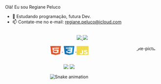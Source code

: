 Olá! Eu sou Regiane Peluco

- 🌱 Estudando programação, futura Dev.
- 📫 Contate-me no e-mail: regiane.peluco@icloud.com
##
<div align="center">
  <a href="https://github.com/Regianepeluco">
  <img height="155em" src="https://github-readme-stats.vercel.app/api?username=Regianepeluco&show_icons=true&theme=dracula&include_all_commits=true&count_private=true"/>
  <img height="155em" src="https://github-readme-stats.vercel.app/api/top-langs/?username=Regianepeluco&layout=compact&langs_count=7&theme=dracula"/>
</div>

  <div align="center"><br>
  <img align="center" alt="Re-HTML" height="30" width="40" src="https://raw.githubusercontent.com/devicons/devicon/master/icons/html5/html5-original.svg">
  <img align="center" alt="Re-CSS" height="30" width="40" src="https://raw.githubusercontent.com/devicons/devicon/master/icons/css3/css3-original.svg">
  <img align="center" alt="Re-Js" height="30" width="40" src="https://raw.githubusercontent.com/devicons/devicon/master/icons/javascript/javascript-plain.svg">
  <img align="right" alt="Re-picture" height="150" style="border-radius:50px;" src="https://share-cdn.picrew.me/shareImg/org/202202/338224_27Rmz2eW.png">
  </div>
 
 ##
 
  <div align="center">
   <a href="https://instagram.com/regianepeluco" target="_blank"><img src="https://img.shields.io/badge/-Instagram-%23E4405F?style=for-the-badge&logo=instagram&logoColor=white" target="_blank"></a>
   <a href="https://www.linkedin.com/in/regiane-peluco-toniate-360349a6a" target="_blank"><img src="https://img.shields.io/badge/-LinkedIn-%230077B5?style=for-the-badge&logo=linkedin&logoColor=white" target="_blank"></a> 
   
 ![Snake animation](https://github.com/Regianepeluco/Regianepeluco/blob/output/github-contribution-grid-snake.svg)  
 </div>
